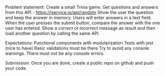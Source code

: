 Problem statement:
Create a small Trivia game.
Get questions and answers from this API - https://jservice.io/api/random
Show the user the question and keep the answer in memory. Users will enter answers in a text field.
When the user presses the submit button, compare the answer with the one user has entered.
Show a correct or incorrect message as result and then load another question by calling the same API.

Expectations:
Functional components with modularization
Tests with jest (nice to have)
Basic validations must be there
Try to avoid any console warnings. There must not be any console errors.

Submission:
Once you are done, create a public repo on github and push your code.
